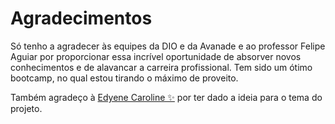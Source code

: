# Agradecimentos

<p>Só tenho a agradecer às equipes da DIO e da Avanade e ao professor Felipe Aguiar por proporcionar essa incrível oportunidade de absorver novos conhecimentos e de alavancar a carreira profissional. Tem sido um ótimo bootcamp, no qual estou tirando o máximo de proveito.
</p>

Também agradeço à [Edyene Caroline ✨](https://www.instagram.com/edyenec.arqdg/) por ter dado a ideia para o tema do projeto.